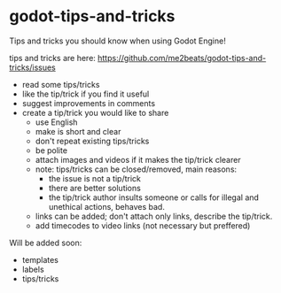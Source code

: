 # godot-tips-and-tricks
Tips and tricks you should know when using Godot Engine!

tips and tricks are here: https://github.com/me2beats/godot-tips-and-tricks/issues

- read some tips/tricks 
- like the tip/trick if you find it useful 
- suggest improvements in comments
- create a tip/trick you would like to share 
  - use English
  - make is short and clear 
  - don't repeat existing tips/tricks
  - be polite 
  - attach images and videos if it makes the tip/trick clearer 
  - note: tips/tricks can be closed/removed, main reasons:
    - the issue is not a tip/trick 
    - there are better solutions 
    - the tip/trick author insults someone or calls for illegal and unethical actions, behaves bad.
  - links can be added; don't attach only links, describe the tip/trick.
  - add timecodes to video links (not necessary but preffered)

Will be added soon:
- templates 
- labels 
- tips/tricks
